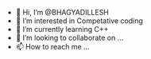 - 👋 Hi, I’m @BHAGYADILLESH
- 👀 I’m interested in Competative coding
- 🌱 I’m currently learning C++
- 💞️ I’m looking to collaborate on ...
- 📫 How to reach me ...

<!---
DILLESH2004/DILLESH2004 is a ✨ special ✨ repository because its `README.md` (this file) appears on your GitHub profile.
You can click the Preview link to take a look at your changes.
--->
